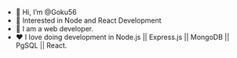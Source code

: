 - 👋 Hi, I’m @Goku56
- 👀 Interested in Node and React Development
- 🌱 I am a web developer.
- ❤️ I love doing development in Node.js || Express.js || MongoDB || PgSQL || React.
